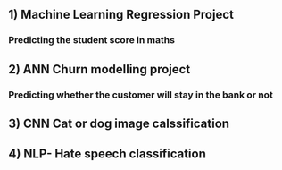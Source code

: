 ## 1) Machine Learning Regression Project
###   Predicting the student score in maths
## 2) ANN Churn modelling project
###   Predicting whether the customer will stay in the bank or not
## 3) CNN Cat or dog image calssification
## 4) NLP- Hate speech classification
